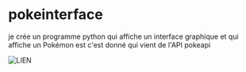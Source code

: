 # pokeinterface
je crée un programme python qui affiche un  interface graphique et 
qui affiche un  Pokémon est c'est donné qui vient de  l'API pokeapi   


![LIEN](https://youtu.be/aGPtLFM8ZCo  "VIDEO DU PROGRAMME ")
